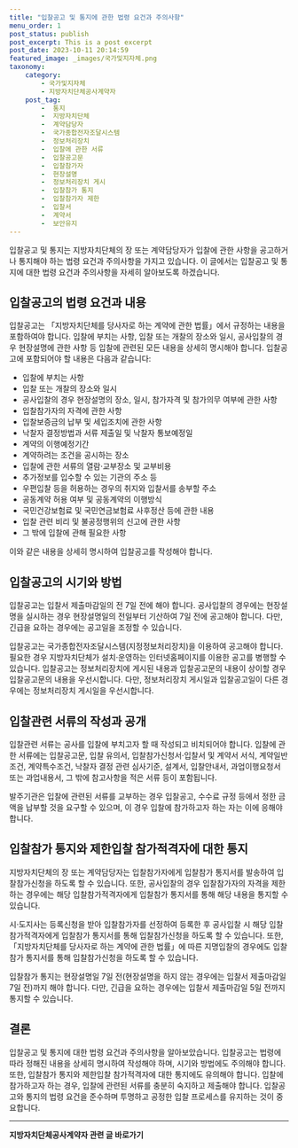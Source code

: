 ```yaml
---
title: "입찰공고 및 통지에 관한 법령 요건과 주의사항"
menu_order: 1
post_status: publish
post_excerpt: This is a post excerpt
post_date: 2023-10-11 20:14:59
featured_image: _images/국가및지자체.png
taxonomy:
    category:
        - 국가및지자체
        - 지방자치단체공사계약자
    post_tag:
        -  통지
        -  지방자치단체
        -  계약담당자
        -  국가종합전자조달시스템
        -  정보처리장치
        -  입찰에 관한 서류
        -  입찰공고문
        -  입찰참가자
        -  현장설명
        -  정보처리장치 게시
        -  입찰참가 통지
        -  입찰참가자 제한
        -  입찰서
        -  계약서
        -  보안유지
---
```



입찰공고 및 통지는 지방자치단체의 장 또는 계약담당자가 입찰에 관한 사항을 공고하거나 통지해야 하는 법령 요건과 주의사항을 가지고 있습니다. 이 글에서는 입찰공고 및 통지에 대한 법령 요건과 주의사항을 자세히 알아보도록 하겠습니다.

## 입찰공고의 법령 요건과 내용

입찰공고는 「지방자치단체를 당사자로 하는 계약에 관한 법률」에서 규정하는 내용을 포함하여야 합니다. 입찰에 부치는 사항, 입찰 또는 개찰의 장소와 일시, 공사입찰의 경우 현장설명에 관한 사항 등 입찰에 관련된 모든 내용을 상세히 명시해야 합니다. 입찰공고에 포함되어야 할 내용은 다음과 같습니다:

- 입찰에 부치는 사항
- 입찰 또는 개찰의 장소와 일시
- 공사입찰의 경우 현장설명의 장소, 일시, 참가자격 및 참가의무 여부에 관한 사항
- 입찰참가자의 자격에 관한 사항
- 입찰보증금의 납부 및 세입조치에 관한 사항
- 낙찰자 결정방법과 서류 제출일 및 낙찰자 통보예정일
- 계약의 이행예정기간
- 계약하려는 조건을 공시하는 장소
- 입찰에 관한 서류의 열람·교부장소 및 교부비용
- 추가정보를 입수할 수 있는 기관의 주소 등
- 우편입찰 등을 허용하는 경우의 취지와 입찰서를 송부할 주소
- 공동계약 허용 여부 및 공동계약의 이행방식
- 국민건강보험료 및 국민연금보험료 사후정산 등에 관한 내용
- 입찰 관련 비리 및 불공정행위의 신고에 관한 사항
- 그 밖에 입찰에 관해 필요한 사항

이와 같은 내용을 상세히 명시하여 입찰공고를 작성해야 합니다.

## 입찰공고의 시기와 방법

입찰공고는 입찰서 제출마감일의 전 7일 전에 해야 합니다. 공사입찰의 경우에는 현장설명을 실시하는 경우 현장설명일의 전일부터 기산하여 7일 전에 공고해야 합니다. 다만, 긴급을 요하는 경우에는 공고일을 조정할 수 있습니다.

입찰공고는 국가종합전자조달시스템(지정정보처리장치)을 이용하여 공고해야 합니다. 필요한 경우 지방자치단체가 설치·운영하는 인터넷홈페이지를 이용한 공고를 병행할 수 있습니다. 입찰공고는 정보처리장치에 게시된 내용과 입찰공고문의 내용이 상이할 경우 입찰공고문의 내용을 우선시합니다. 다만, 정보처리장치 게시일과 입찰공고일이 다른 경우에는 정보처리장치 게시일을 우선시합니다.

## 입찰관련 서류의 작성과 공개

입찰관련 서류는 공사를 입찰에 부치고자 할 때 작성되고 비치되어야 합니다. 입찰에 관한 서류에는 입찰공고문, 입찰 유의서, 입찰참가신청서·입찰서 및 계약서 서식, 계약일반조건, 계약특수조건, 낙찰자 결정 관련 심사기준, 설계서, 입찰안내서, 과업이행요청서 또는 과업내용서, 그 밖에 참고사항을 적은 서류 등이 포함됩니다.

발주기관은 입찰에 관련된 서류를 교부하는 경우 입찰공고, 수수료 규정 등에서 정한 금액을 납부할 것을 요구할 수 있으며, 이 경우 입찰에 참가하고자 하는 자는 이에 응해야 합니다.

## 입찰참가 통지와 제한입찰 참가적격자에 대한 통지

지방자치단체의 장 또는 계약담당자는 입찰참가자에게 입찰참가 통지서를 발송하여 입찰참가신청을 하도록 할 수 있습니다. 또한, 공사입찰의 경우 입찰참가자의 자격을 제한하는 경우에는 해당 입찰참가적격자에게 입찰참가 통지서를 통해 해당 내용을 통지할 수 있습니다.

시·도지사는 등록신청을 받아 입찰참가자를 선정하여 등록한 후 공사입찰 시 해당 입찰참가적격자에게 입찰참가 통지서를 통해 입찰참가신청을 하도록 할 수 있습니다. 또한, 「지방자치단체를 당사자로 하는 계약에 관한 법률」에 따른 지명입찰의 경우에도 입찰참가 통지서를 통해 입찰참가신청을 하도록 할 수 있습니다.

입찰참가 통지는 현장설명일 7일 전(현장설명을 하지 않는 경우에는 입찰서 제출마감일 7일 전)까지 해야 합니다. 다만, 긴급을 요하는 경우에는 입찰서 제출마감일 5일 전까지 통지할 수 있습니다.

## 결론

입찰공고 및 통지에 대한 법령 요건과 주의사항을 알아보았습니다. 입찰공고는 법령에 따라 정해진 내용을 상세히 명시하여 작성해야 하며, 시기와 방법에도 주의해야 합니다. 또한, 입찰참가 통지와 제한입찰 참가적격자에 대한 통지에도 유의해야 합니다. 입찰에 참가하고자 하는 경우, 입찰에 관련된 서류를 충분히 숙지하고 제출해야 합니다. 입찰공고와 통지의 법령 요건을 준수하며 투명하고 공정한 입찰 프로세스를 유지하는 것이 중요합니다.
<!-- wp:separator -->
<hr class="wp-block-separator has-alpha-channel-opacity"/>
<!-- /wp:separator -->

<!-- wp:group {"backgroundColor":"base","layout":{"type":"constrained"}} -->
<div class="wp-block-group has-base-background-color has-background"><!-- wp:paragraph {"align":"center","fontSize":"large"} -->
<p class="has-text-align-center has-large-font-size"><strong>지방자치단체공사계약자 관련 글 바로가기</strong></p>
<!-- /wp:paragraph -->


<!-- wp:latest-posts
{"categories":[{"id":7140,"count":19,"description":"","link":"https://uknowlaw.com/category/%ec%a7%80%eb%b0%a9%ec%9e%90%ec%b9%98%eb%8b%a8%ec%b2%b4%ea%b3%b5%ec%82%ac%ea%b3%84%ec%95%bd%ec%9e%90/","name":"지방자치단체공사계약자","slug":"지방자치단체공사계약자","taxonomy":"category","parent":0,"meta":[],"_links":{"self":[{"href":"https://uknowlaw.com/wp-json/wp/v2/categories/7140"}],"collection":[{"href":"https://uknowlaw.com/wp-json/wp/v2/categories"}],"about":[{"href":"https://uknowlaw.com/wp-json/wp/v2/taxonomies/category"}],"wp:post_type":[{"href":"https://uknowlaw.com/wp-json/wp/v2/posts?categories=7140"}],"curies":[{"name":"wp","href":"https://api.w.org/{rel}","templated":true}]}}],"postsToShow":100,"excerptLength":28,"postLayout":"grid","columns":2,"featuredImageAlign":"left","featuredImageSizeSlug":"large","fontSize":"medium"} /--></div>
<!-- /wp:group -->
